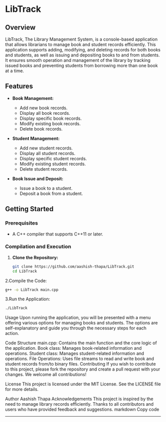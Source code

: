 # LibTrack

## Overview

LibTrack, The Library Management System, is a console-based application that allows librarians to manage book and student records efficiently. This application supports adding, modifying, and deleting records for both books and students, as well as issuing and depositing books to and from students. It ensures smooth operation and management of the library by tracking issued books and preventing students from borrowing more than one book at a time.

## Features

- **Book Management:**
  - Add new book records.
  - Display all book records.
  - Display specific book records.
  - Modify existing book records.
  - Delete book records.

- **Student Management:**
  - Add new student records.
  - Display all student records.
  - Display specific student records.
  - Modify existing student records.
  - Delete student records.

- **Book Issue and Deposit:**
  - Issue a book to a student.
  - Deposit a book from a student.

## Getting Started

### Prerequisites

- A C++ compiler that supports C++11 or later.

### Compilation and Execution

1. **Clone the Repository:**
   ```sh
   git clone https://github.com/aashish-thapa/LibTrack.git
   cd LibTrack
   ```
   
2.Compile the Code:
  ```sh
  g++ -o LibTrack main.cpp
```
3.Run the Application:
```sh
./LibTrack
```

Usage
Upon running the application, you will be presented with a menu offering various options for managing books and students. The options are self-explanatory and guide you through the necessary steps for each action.

Code Structure
main.cpp: Contains the main function and the core logic of the application.
Book class: Manages book-related information and operations.
Student class: Manages student-related information and operations.
File Operations: Uses file streams to read and write book and student records from/to binary files.
Contributing
If you wish to contribute to this project, please fork the repository and create a pull request with your changes. We welcome all contributions!

License
This project is licensed under the MIT License. See the LICENSE file for more details.

Author
Aashish Thapa
Acknowledgements
This project is inspired by the need to manage library records efficiently.
Thanks to all contributors and users who have provided feedback and suggestions.
markdown
Copy code

---






